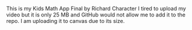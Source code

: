 This is my Kids Math App Final by Richard Character
I tired to upload my video but it is only 25 MB and GitHub would not allow me to add it to the repo. 
I am uploading it to canvas due to its size.  
